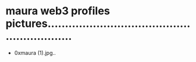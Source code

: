 # maura web3 profiles pictures............................................................
- 0xmaura (1).jpg..
